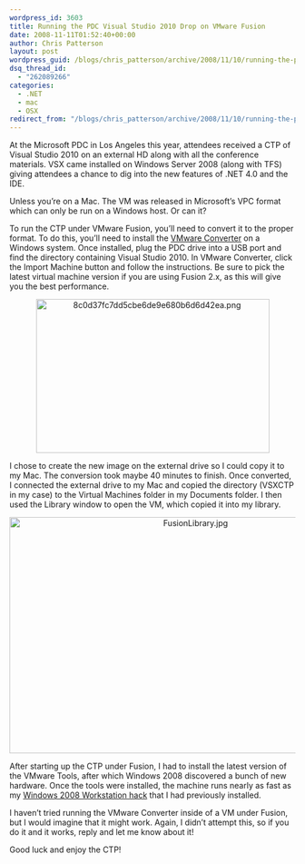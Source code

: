 ```yaml
---
wordpress_id: 3603
title: Running the PDC Visual Studio 2010 Drop on VMware Fusion
date: 2008-11-11T01:52:40+00:00
author: Chris Patterson
layout: post
wordpress_guid: /blogs/chris_patterson/archive/2008/11/10/running-the-pdc-visual-studio-2010-drop-on-vmware-fusion.aspx
dsq_thread_id:
  - "262089266"
categories:
  - .NET
  - mac
  - OSX
redirect_from: "/blogs/chris_patterson/archive/2008/11/10/running-the-pdc-visual-studio-2010-drop-on-vmware-fusion.aspx/"
---
```

At the Microsoft PDC in Los Angeles this year, attendees received a CTP of Visual Studio 2010 on an external HD along with all the conference materials. VSX came installed on Windows Server 2008 (along with TFS) giving attendees a chance to dig into the new features of .NET 4.0 and the IDE. 

Unless you&#8217;re on a Mac. The VM was released in Microsoft&#8217;s VPC format which can only be run on a Windows host. Or can it?

To run the CTP under VMware Fusion, you&#8217;ll need to convert it to the proper format. To do this, you&#8217;ll need to install the [VMware Converter](http://www.vmware.com/products/converter/) on a Windows system. Once installed, plug the PDC drive into a USB port and find the directory containing Visual Studio 2010. In VMware Converter, click the Import Machine button and follow the instructions. Be sure to pick the latest virtual machine version if you are using Fusion 2.x, as this will give you the best performance.

<div style="text-align:center">
  <img src="http://blog.phatboyg.com/wp-content/uploads/2008/11/8c0d37fc7dd5cbe6de9e680b6d6d42ea.png" alt="8c0d37fc7dd5cbe6de9e680b6d6d42ea.png" border="0" width="411" height="271" />
</div>

I chose to create the new image on the external drive so I could copy it to my Mac. The conversion took maybe 40 minutes to finish. Once converted, I connected the external drive to my Mac and copied the directory (VSXCTP in my case) to the Virtual Machines folder in my Documents folder. I then used the Library window to open the VM, which copied it into my library.

<div style="text-align:center">
  <img src="http://blog.phatboyg.com/wp-content/uploads/2008/11/fusionlibrary.jpg" alt="FusionLibrary.jpg" border="0" width="640" height="416" />
</div>

After starting up the CTP under Fusion, I had to install the latest version of the VMware Tools, after which Windows 2008 discovered a bunch of new hardware. Once the tools were installed, the machine runs nearly as fast as my [Windows 2008 Workstation hack](http://blog.phatboyg.com/2008/09/17/vmware-fusion-20-upgrade-windows-workstation-2008/) that I had previously installed.

I haven&#8217;t tried running the VMware Converter inside of a VM under Fusion, but I would imagine that it might work. Again, I didn&#8217;t attempt this, so if you do it and it works, reply and let me know about it!

Good luck and enjoy the CTP!
